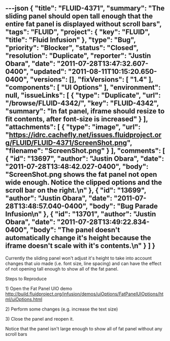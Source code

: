 ---json
{
  "title": "FLUID-4371",
  "summary": "The sliding panel should open tall enough that the entire fat panel is displayed without scroll bars",
  "tags": "FLUID",
  "project": {
    "key": "FLUID",
    "title": "Fluid Infusion"
  },
  "type": "Bug",
  "priority": "Blocker",
  "status": "Closed",
  "resolution": "Duplicate",
  "reporter": "Justin Obara",
  "date": "2011-07-28T13:47:32.607-0400",
  "updated": "2011-08-11T10:15:20.650-0400",
  "versions": [],
  "fixVersions": [
    "1.4"
  ],
  "components": [
    "UI Options"
  ],
  "environment": null,
  "issueLinks": [
    {
      "type": "Duplicate",
      "url": "/browse/FLUID-4342/",
      "key": "FLUID-4342",
      "summary": "In fat panel, iframe should resize to fit contents, after font-size is increased"
    }
  ],
  "attachments": [
    {
      "type": "image",
      "url": "https://idrc.cachefly.net/issues.fluidproject.org/FLUID/FLUID-4371/ScreenShot.png",
      "filename": "ScreenShot.png"
    }
  ],
  "comments": [
    {
      "id": "13697",
      "author": "Justin Obara",
      "date": "2011-07-28T13:48:42.027-0400",
      "body": "ScreenShot.png shows the fat panel not open wide enough. Notice the clipped options and the scroll bar on the right.\n"
    },
    {
      "id": "13699",
      "author": "Justin Obara",
      "date": "2011-07-28T13:48:57.040-0400",
      "body": "Bug Parade Infusion\n"
    },
    {
      "id": "13701",
      "author": "Justin Obara",
      "date": "2011-07-28T13:49:22.834-0400",
      "body": "The panel doesn't automatically change it's height because the iframe doesn't scale with it's contents.\n"
    }
  ]
}
---
Currently the sliding panel won't adjust it's height to take into account changes that uio made (i.e. font size, line spacing) and can have the effect of  not opening tall enough to show all of the fat panel.

Steps to Reproduce

1\) Open the Fat Panel UIO demo\
<http://build.fluidproject.org/infusion/demos/uiOptions/FatPanelUIOptions/html/uiOptions.html>

2\) Perform some changes (e.g. increase the text size)

3\) Close the panel and reopen it.

Notice that the panel isn't large enough to show all of fat panel without any scroll bars

        